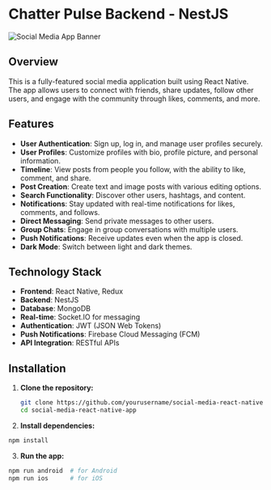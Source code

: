 # Chatter Pulse Backend - NestJS

![Social Media App Banner](https://example.com/banner.png) <!-- Replace with your app's banner image -->

## Overview

This is a fully-featured social media application built using React Native. The app allows users to connect with friends, share updates, follow other users, and engage with the community through likes, comments, and more.

## Features

- **User Authentication**: Sign up, log in, and manage user profiles securely.
- **User Profiles**: Customize profiles with bio, profile picture, and personal information.
- **Timeline**: View posts from people you follow, with the ability to like, comment, and share.
- **Post Creation**: Create text and image posts with various editing options.
- **Search Functionality**: Discover other users, hashtags, and content.
- **Notifications**: Stay updated with real-time notifications for likes, comments, and follows.
- **Direct Messaging**: Send private messages to other users.
- **Group Chats**: Engage in group conversations with multiple users.
- **Push Notifications**: Receive updates even when the app is closed.
- **Dark Mode**: Switch between light and dark themes.

## Technology Stack

- **Frontend**: React Native, Redux
- **Backend**: NestJS
- **Database**: MongoDB
- **Real-time**: Socket.IO for messaging
- **Authentication**: JWT (JSON Web Tokens)
- **Push Notifications**: Firebase Cloud Messaging (FCM)
- **API Integration**: RESTful APIs

## Installation

1. **Clone the repository:**

   ```bash
   git clone https://github.com/yourusername/social-media-react-native-app.git
   cd social-media-react-native-app

   ```

2. **Install dependencies:**

```bash
npm install

```

3. **Run the app:**

```bash
npm run android  # for Android
npm run ios      # for iOS

```
